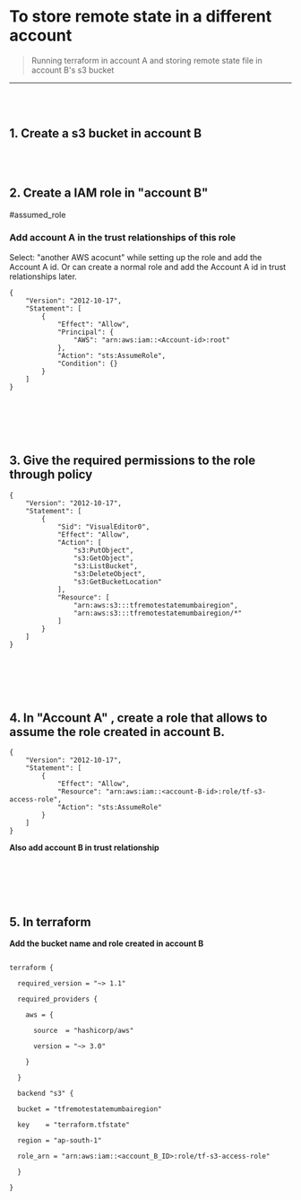 
# To store remote state in a different account

> Running terraform in account A and storing remote state file in account B's s3 bucket



---

<br/>
<br/>


##  1. Create a s3 bucket in account B


<br/>
<br/>


## 2. Create a IAM role in "account B" 
#assumed_role 

### Add account A in the trust relationships of this role

Select: "another AWS acocunt" while setting up the role and add the Account A id.
Or can create a normal role and add the Account A id in trust relationships later.
``` 
{
    "Version": "2012-10-17",
    "Statement": [
        {
            "Effect": "Allow",
            "Principal": {
                "AWS": "arn:aws:iam::<Account-id>:root"
            },
            "Action": "sts:AssumeRole",
            "Condition": {}
        }
    ]
}

```


<br/>
<br/>
<br/>
<br/>

## 3. Give the required permissions to the role through policy

``` 
{
    "Version": "2012-10-17",
    "Statement": [
        {
            "Sid": "VisualEditor0",
            "Effect": "Allow",
            "Action": [
                "s3:PutObject",
                "s3:GetObject",
                "s3:ListBucket",
                "s3:DeleteObject",
                "s3:GetBucketLocation"
            ],
            "Resource": [
                "arn:aws:s3:::tfremotestatemumbairegion",
                "arn:aws:s3:::tfremotestatemumbairegion/*"
            ]
        }
    ]
}

```


<br/>
<br/>
<br/>
<br/>


## 4. In "Account A" , create a role that allows to assume the role created in account B.

``` 
{
    "Version": "2012-10-17",
    "Statement": [
        {
            "Effect": "Allow",
            "Resource": "arn:aws:iam::<account-B-id>:role/tf-s3-access-role",
            "Action": "sts:AssumeRole"
        }
    ]
}
```

**Also add account B in trust relationship**



<br/>
<br/>
<br/>
<br/>



## 5. In terraform 

**Add the bucket name and role created in account B**

``` 

terraform {

  required_version = "~> 1.1"

  required_providers {

    aws = {

      source  = "hashicorp/aws"

      version = "~> 3.0"

    }

  }

  backend "s3" {

  bucket = "tfremotestatemumbairegion"

  key    = "terraform.tfstate"

  region = "ap-south-1"

  role_arn = "arn:aws:iam::<account_B_ID>:role/tf-s3-access-role"

  }

}

```

